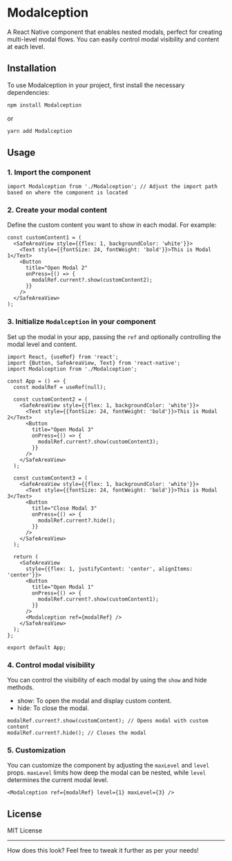 # Modalception

A React Native component that enables nested modals, perfect for creating multi-level modal flows. You can easily control modal visibility and content at each level.

## Installation

To use Modalception in your project, first install the necessary dependencies:

```bash
npm install Modalception
```

or

```bash
yarn add Modalception
```

## Usage

### 1. Import the component

```tsx
import Modalception from './Modalception'; // Adjust the import path based on where the component is located
```

### 2. Create your modal content

Define the custom content you want to show in each modal. For example:

```tsx
const customContent1 = (
  <SafeAreaView style={{flex: 1, backgroundColor: 'white'}}>
    <Text style={{fontSize: 24, fontWeight: 'bold'}}>This is Modal 1</Text>
    <Button
      title="Open Modal 2"
      onPress={() => {
        modalRef.current?.show(customContent2);
      }}
    />
  </SafeAreaView>
);
```

### 3. Initialize <code>Modalception</code> in your component

Set up the modal in your app, passing the <code>ref</code> and optionally controlling the modal level and content.

```tsx
import React, {useRef} from 'react';
import {Button, SafeAreaView, Text} from 'react-native';
import Modalception from './Modalception';

const App = () => {
  const modalRef = useRef(null);

  const customContent2 = (
    <SafeAreaView style={{flex: 1, backgroundColor: 'white'}}>
      <Text style={{fontSize: 24, fontWeight: 'bold'}}>This is Modal 2</Text>
      <Button
        title="Open Modal 3"
        onPress={() => {
          modalRef.current?.show(customContent3);
        }}
      />
    </SafeAreaView>
  );

  const customContent3 = (
    <SafeAreaView style={{flex: 1, backgroundColor: 'white'}}>
      <Text style={{fontSize: 24, fontWeight: 'bold'}}>This is Modal 3</Text>
      <Button
        title="Close Modal 3"
        onPress={() => {
          modalRef.current?.hide();
        }}
      />
    </SafeAreaView>
  );

  return (
    <SafeAreaView
      style={{flex: 1, justifyContent: 'center', alignItems: 'center'}}>
      <Button
        title="Open Modal 1"
        onPress={() => {
          modalRef.current?.show(customContent1);
        }}
      />
      <Modalception ref={modalRef} />
    </SafeAreaView>
  );
};

export default App;
```

### 4. Control modal visibility

You can control the visibility of each modal by using the <code>show</code> and <codde>hide</code> methods.

- show: To open the modal and display custom content.
- hide: To close the modal.

```tsx
modalRef.current?.show(customContent); // Opens modal with custom content
modalRef.current?.hide(); // Closes the modal
```

### 5. Customization

You can customize the component by adjusting the <code>maxLevel</code> and <code>level</code> props. <code>maxLevel</code> limits how deep the modal can be nested, while <code>level</code> determines the current modal level.

```tsx
<Modalception ref={modalRef} level={1} maxLevel={3} />
```

## License

MIT License

---

How does this look? Feel free to tweak it further as per your needs!
